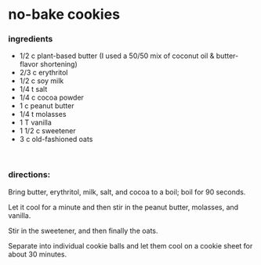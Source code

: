 # no-bake cookies

### ingredients
- 1/2 c plant-based butter (I used a 50/50 mix of coconut oil & butter-flavor shortening)
- 2/3 c erythritol
- 1/2 c soy milk
- 1/4 t salt
- 1/4 c cocoa powder
- 1 c peanut butter
- 1/4 t molasses
- 1 T vanilla
- 1 1/2 c sweetener
- 3 c old-fashioned oats

<br>

### directions:

Bring butter, erythritol, milk, salt, and cocoa to a boil; boil for 90 seconds.

Let it cool for a minute and then stir in the peanut butter, molasses, and vanilla.

Stir in the sweetener, and then finally the oats.

Separate into individual cookie balls and let them cool on a cookie sheet for about 30 minutes.
